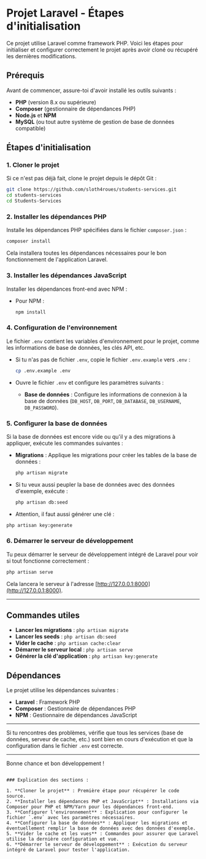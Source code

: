 # Projet Laravel - Étapes d'initialisation

Ce projet utilise Laravel comme framework PHP. Voici les étapes pour initialiser et configurer correctement le projet après avoir cloné ou récupéré les dernières modifications.

## Prérequis

Avant de commencer, assure-toi d'avoir installé les outils suivants :

- **PHP** (version 8.x ou supérieure)
- **Composer** (gestionnaire de dépendances PHP)
- **Node.js** et **NPM** 
- **MySQL** (ou tout autre système de gestion de base de données compatible)

## Étapes d'initialisation

### 1. Cloner le projet

Si ce n'est pas déjà fait, clone le projet depuis le dépôt Git :

```bash
git clone https://github.com/sloth4roues/students-services.git
cd students-services 
cd Students-Services
```

### 2. Installer les dépendances PHP

Installe les dépendances PHP spécifiées dans le fichier `composer.json` :

```bash
composer install
```

Cela installera toutes les dépendances nécessaires pour le bon fonctionnement de l'application Laravel.

### 3. Installer les dépendances JavaScript

Installer les dépendances front-end avec NPM :

- Pour NPM :
  ```bash
  npm install
  ```

### 4. Configuration de l'environnement

Le fichier `.env` contient les variables d'environnement pour le projet, comme les informations de base de données, les clés API, etc.

- Si tu n'as pas de fichier `.env`, copie le fichier `.env.example` vers `.env` :

  ```bash
  cp .env.example .env
  ```

- Ouvre le fichier `.env` et configure les paramètres suivants :

  - **Base de données** : Configure les informations de connexion à la base de données (`DB_HOST`, `DB_PORT`, `DB_DATABASE`, `DB_USERNAME`, `DB_PASSWORD`).

### 5. Configurer la base de données

Si la base de données est encore vide ou qu'il y a des migrations à appliquer, exécute les commandes suivantes :

- **Migrations** : Applique les migrations pour créer les tables de la base de données :

  ```bash
  php artisan migrate
  ```

- Si tu veux aussi peupler la base de données avec des données d'exemple, exécute :

  ```bash
  php artisan db:seed
  ```

- Attention, il faut aussi générer une clé : 
```bash
php artisan key:generate
```
### 6. Démarrer le serveur de développement

Tu peux démarrer le serveur de développement intégré de Laravel pour voir si tout fonctionne correctement :

```bash
php artisan serve
```

Cela lancera le serveur à l'adresse [http://127.0.0.1:8000](http://127.0.0.1:8000).

---

## Commandes utiles

- **Lancer les migrations** : `php artisan migrate`
- **Lancer les seeds** : `php artisan db:seed`
- **Vider le cache** : `php artisan cache:clear`
- **Démarrer le serveur local** : `php artisan serve`
- **Générer la clé d'application** : `php artisan key:generate`

## Dépendances

Le projet utilise les dépendances suivantes :

- **Laravel** : Framework PHP
- **Composer** : Gestionnaire de dépendances PHP
- **NPM** : Gestionnaire de dépendances JavaScript

---

Si tu rencontres des problèmes, vérifie que tous les services (base de données, serveur de cache, etc.) sont bien en cours d'exécution et que la configuration dans le fichier `.env` est correcte.

---

Bonne chance et bon développement !
```

### Explication des sections :

1. **Cloner le projet** : Première étape pour récupérer le code source.
2. **Installer les dépendances PHP et JavaScript** : Installations via Composer pour PHP et NPM/Yarn pour les dépendances front-end.
3. **Configurer l'environnement** : Explication pour configurer le fichier `.env` avec les paramètres nécessaires.
4. **Configurer la base de données** : Appliquer les migrations et éventuellement remplir la base de données avec des données d'exemple.
5. **Vider le cache et les vues** : Commandes pour assurer que Laravel utilise la dernière configuration et vue.
6. **Démarrer le serveur de développement** : Exécution du serveur intégré de Laravel pour tester l'application.
